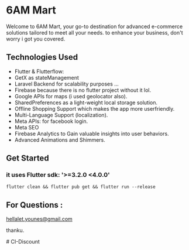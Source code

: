 # 6AM Mart

Welcome to 6AM Mart, your go-to destination for advanced e-commerce solutions tailored to meet all your needs. to enhance your business, don't worry i got you covered.

## Technologies Used

- Flutter & Flutterflow: 
- GetX as stateManagement 
- Laravel Backend for scalability purposes ...
- Firebase because there is no flutter project without it lol.
- Google APIs for maps (i used geolocator also).
- SharedPreferences as a light-weight local storage solution.
- Offline Shopping Support which makes the app more userfriendly.
- Multi-Language Support (localization).
- Meta APIs: for facebook login.
- Meta SEO
- Firebase Analytics to Gain valuable insights into user behaviors.
- Advanced Animations and Shimmers.

## Get Started
### it uses Flutter sdk: '>=3.2.0 <4.0.0'
``
flutter clean &&
flutter pub get &&
flutter run --release 
``

## For Questions :
hellalet.younes@gmail.com

thanku.

#   C I - D i s c o u n t  
 
